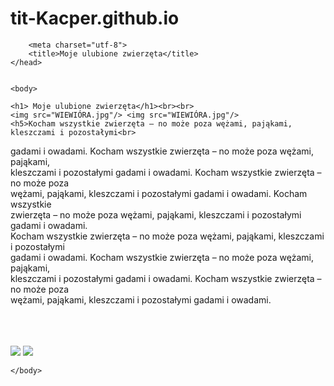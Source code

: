 # tit-Kacper.github.io
<!DOCTYPE html>
<html>

        <meta charset="utf-8">
        <title>Moje ulubione zwierzęta</title>
    </head>


    <body>

    <h1> Moje ulubione zwierzęta</h1><br><br>
    <img src="WIEWIÓRA.jpg"/> <img src="WIEWIÓRA.jpg"/>
    <h5>Kocham wszystkie zwierzęta – no może poza wężami, pająkami, kleszczami i pozostałymi<br>
gadami i owadami. Kocham wszystkie zwierzęta – no może poza wężami, pająkami,<br>
kleszczami i pozostałymi gadami i owadami. Kocham wszystkie zwierzęta – no może poza<br>
wężami, pająkami, kleszczami i pozostałymi gadami i owadami. Kocham wszystkie<br>
zwierzęta – no może poza wężami, pająkami, kleszczami i pozostałymi gadami i owadami.<br>
Kocham wszystkie zwierzęta – no może poza wężami, pająkami, kleszczami i pozostałymi<br>
gadami i owadami. Kocham wszystkie zwierzęta – no może poza wężami, pająkami,<br>
kleszczami i pozostałymi gadami i owadami. Kocham wszystkie zwierzęta – no może poza<br>
wężami, pająkami, kleszczami i pozostałymi gadami i owadami.</br>
</h5><br><br><br>
<img src="NWCOTOJEST.jpg"/> <img src="NWCOTOJEST.jpg"/>


    </body>


</html>
